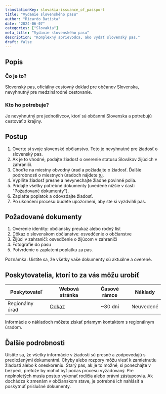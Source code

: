 ```yaml
---
translationKey: slovakia-issuance_of_passport
title: "Vydanie slovenského pasu"
author: "Ricardo Batista"
date: "2024-06-07"
categories: ["Slovakia"]
meta_title: "Vydanie slovenského pasu"
description: "Komplexný sprievodca, ako vydať slovenský pas."
draft: false
---
```


## Popis
### Čo je to?
Slovenský pas, oficiálny cestovný doklad pre občanov Slovenska, nevyhnutný pre medzinárodné cestovanie.

### Kto ho potrebuje?
Je nevyhnutný pre jednotlivcov, ktorí sú občanmi Slovenska a potrebujú cestovať z krajiny.

## Postup
1. Overte si svoje slovenské občianstvo. Toto je nevyhnutné pre žiadosť o slovenský pas.
2. Ak je to vhodné, podajte žiadosť o overenie statusu Slovákov žijúcich v zahraničí.
3. Choďte na miestny obvodný úrad a požiadajte o žiadosť. Ďalšie podrobnosti o miestnych úradoch nájdete [tu](https://www.minv.sk/?resort-leadership&pred=220).
4. Vyplňte žiadosť presne a nevynechajte žiadne povinné polia.
5. Pridajte všetky potrebné dokumenty (uvedené nižšie v časti "Požadované dokumenty").
6. Zaplaťte poplatok a odovzdajte žiadosť.
7. Po ukončení procesu budete upozornení, aby ste si vyzdvihli pas.

## Požadované dokumenty
1. Overenie identity: občiansky preukaz alebo rodný list
2. Dôkaz o slovenskom občianstve: osvedčenie o občianstve
3. Žijúci v zahraničí: osvedčenie o žijúcom v zahraničí
4. Fotografie do pasu
5. Potvrdenie o zaplatení poplatku za pas.

Poznámka: Uistite sa, že všetky vaše dokumenty sú aktuálne a overené.

## Poskytovatelia, ktorí to za vás môžu urobiť
| Poskytovateľ    |     Webová stránka                                 |     Časové rámce      |      Náklady       |
| --------------- | ---------------------------------- |  :-------------:  | :-------------: |
| Regionálny úrad |  [Odkaz](https://www.minv.sk/) |     ~30 dní        |       Neuvedené       |

Informácie o nákladoch môžete získať priamym kontaktom s regionálnym úradom.

## Ďalšie podrobnosti
Uistite sa, že všetky informácie v žiadosti sú presné a zodpovedajú s predloženými dokumentmi. Chyby alebo rozpory môžu viesť k zamietnutiu žiadosti alebo k oneskoreniu. Starý pas, ak je to možné, si ponechajte v bezpečí, pretože by mohol byť počas procesu vyžadovaný.
Pre neplnoletých musia postup vykonať rodičia alebo právni zástupcovia. Ak dochádza k zmenám v občianskom stave, je potrebné ich nahlásiť a poskytnúť príslušné dokumenty.
